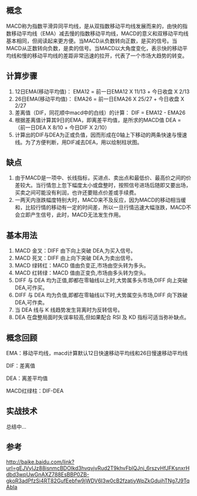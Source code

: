概念
------

MACD称为指数平滑异同平均线，是从双指数移动平均线发展而来的，由快的指数移动平均线（EMA）减去慢的指数移动平均线，MACD的意义和双移动平均线基本相同，但阅读起来更方便。当MACD从负数转向正数，是买的信号。当MACD从正数转向负数，是卖的信号。当MACD以大角度变化，表示快的移动平均线和慢的移动平均线的差距非常迅速的拉开，代表了一个市场大趋势的转变。

计算步骤
------

1. 12日EMA(移动平均值)：
   EMA12 = 前一日EMA12 X 11/13 + 今日收盘 X 2/13
2. 26日EMA(移动平均值)：
   EMA26 = 前一日EMA26 X 25/27 + 今日收盘 X 2/27
3. 差离值（DIF，同花顺中macd中的白线）的计算： 
   DIF = EMA12 - EMA26
4. 根据差离值计算其9日的EMA，即离差平均值，是所求的MACD值
   DEA = （前一日DEA X 8/10 + 今日DIF X 2/10）
5. 计算出的DIF与DEA为正或负值，因而形成在0轴上下移动的两条快速与慢速线。为了方便判断，用DIF减去DEA，用以绘制柱状图。

缺点
------

1. 由于MACD是一项中、长线指标，买进点、卖出点和最低价、最高价之间的价差较大。当行情忽上忽下幅度太小或盘整时，按照信号进场后随即又要出场，买卖之间可能没有利润，也许还要赔点价差或手续费。
2. 一两天内涨跌幅度特别大时，MACD来不及反应，因为MACD的移动相当缓和，比较行情的移动有一定的时间差，所以一旦行情迅速大幅涨跌，MACD不会立即产生信号，此时，MACD无法发生作用。

基本用法
------

1. MACD 金叉：DIFF 由下向上突破 DEA,为买入信号。
2. MACD 死叉：DIFF 由上向下突破 DEA,为卖出信号。
3. MACD 绿转红：MACD 值由负变正,市场由空头转为多头。
4. MACD 红转绿：MACD 值由正变负,市场由多头转为空头。
5. DIFF 与 DEA 均为正值,即都在零轴线以上时,大势属多头市场,DIFF 向上突破 DEA,可作买。
6. DIFF 与 DEA 均为负值,即都在零轴线以下时,大势属空头市场,DIFF 向下跌破 DEA,可作卖。
7. 当 DEA 线与 K 线趋势发生背离时为反转信号。
8. DEA 在盘整局面时失误率较高,但如果配合 RSI 及 KD 指标可适当弥补缺点。

概念回顾
------

EMA：移动平均线，macd计算默认12日快速移动平均线和26日慢速移动平均线

DIF：差离值

DEA：离差平均值

MACD红绿柱：DIF-DEA

实战技术
------
总结中...

参考
------

http://baike.baidu.com/link?url=gEJVyIJz88isnmcBDOIkd3hvqvjvRud2T9khvFblQJnj_6rszvHfJFKsnxrHdbd3wpUwGnAXZ788EsBBP0ZB-gkoR3adPfzSi4RT82GufEebfw9jWDV6I3w0cB2fzatiyWpZkGdujhTNg7J9TqAbIa
